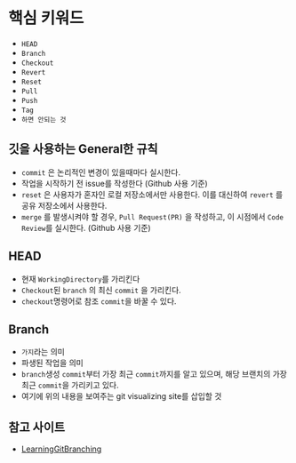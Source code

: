 
# 핵심 키워드
- `HEAD`
- `Branch`
- `Checkout`
- `Revert`
- `Reset`
- `Pull`
- `Push`
- `Tag`
- `하면 안되는 것`

## 깃을 사용하는 General한 규칙
- `commit` 은 논리적인 변경이 있을때마다 실시한다.
- 작업을 시작하기 전 issue를 작성한다 (Github 사용 기준)
- `reset` 은 사용자가 혼자인 로컬 저장소에서만 사용한다. 이를 대신하여 `revert` 를 공유 저장소에서 사용한다.
- `merge` 를 발생시켜야 할 경우, `Pull Request(PR)` 을 작성하고, 이 시점에서 `Code Review`를 실시한다. (Github 사용 기준)

## HEAD
- 현재 `WorkingDirectory`를 가리킨다
- `Checkout`된 `branch` 의 최신 `commit` 을 가리킨다.
- `checkout`명령어로 참조 `commit`을 바꿀 수 있다.

## Branch
- `가지`라는 의미
- 파생된 작업을 의미
- `branch`생성 `commit`부터 가장 최근 `commit`까지를 알고 있으며, 해당 브랜치의 가장 최근 `commit`을 가리키고 있다.
- 여기에 위의 내용을 보여주는 git visualizing site를 삽입할 것


## 참고 사이트
- [LearningGitBranching](https://learngitbranching.js.org/?locale=ko)